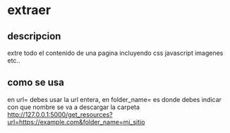 # extraer  
## descripcion  
extre todo el contenido de una pagina incluyendo css javascript imagenes etc..  
## como se usa  
en url= debes usar la url entera, en folder_name= es donde debes indicar con que nombre se va a descargar la carpeta  
http://127.0.0.1:5000/get_resources?url=https://example.com&folder_name=mi_sitio
